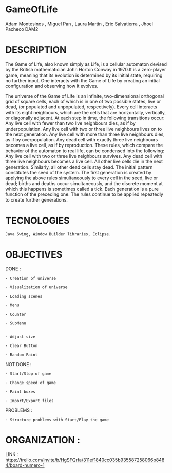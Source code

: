 # GameOfLife
Adam Montesinos , Miguel Pan , Laura Martin , Eric Salvatierra , Jhoel Pacheco DAM2


# DESCRIPTION 

  The Game of Life, also known simply as Life, is a cellular automaton devised by the British mathematician John Horton Conway in 1970.It is a zero-player game,     meaning that its evolution is determined by its initial state, requiring no further input. One interacts with the Game of Life by creating an initial configuration and observing how it evolves. 
  
  The universe of the Game of Life is an infinite, two-dimensional orthogonal grid of square cells, each of which is in one of two possible states, live or dead, (or populated and unpopulated, respectively). Every cell interacts with its eight neighbours, which are the cells that are horizontally, vertically, or diagonally adjacent. At each step in time, the following transitions occur:
Any live cell with fewer than two live neighbours dies, as if by underpopulation.
Any live cell with two or three live neighbours lives on to the next generation.
Any live cell with more than three live neighbours dies, as if by overpopulation.
Any dead cell with exactly three live neighbours becomes a live cell, as if by reproduction.
These rules, which compare the behavior of the automaton to real life, can be condensed into the following:
Any live cell with two or three live neighbours survives.
Any dead cell with three live neighbours becomes a live cell.
All other live cells die in the next generation. Similarly, all other dead cells stay dead.
The initial pattern constitutes the seed of the system. The first generation is created by applying the above rules simultaneously to every cell in the seed, live or dead; births and deaths occur simultaneously, and the discrete moment at which this happens is sometimes called a tick. Each generation is a pure function of the preceding one. The rules continue to be applied repeatedly to create further generations.



# TECNOLOGIES

	Java Swing, Window Builder libraries, Eclipse.


# OBJECTIVES



  DONE : 
  
 	· Creation of universe		
	
	· Visualization of universe
	
	· Loading scenes
	
	· Menu
	
	· Counter
	
	· SubMenu
	
	
	· Adjust size
	
	· Clear Button
	
	· Random Paint
	
	
  NOT DONE :
  
  	· Start/Stop of game
  
  	· Change speed of game
	
	· Paint boxes
	
	· Import/Export files
  
  PROBLEMS : 
  
  	· Structure problems with Start/Play the game
	
  
  
# ORGANIZATION :


LINK : https://trello.com/invite/b/HgSFQrfa/311ef1840cc035b935587258066b8484/board-numero-1
